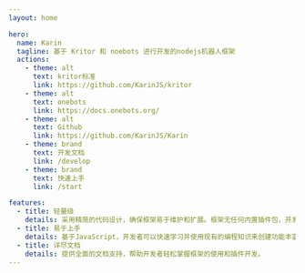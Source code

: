 ```yaml
---
layout: home

hero:
  name: Karin
  tagline: 基于 Kritor 和 noebots 进行开发的nodejs机器人框架
  actions:
    - theme: alt
      text: kritor标准
      link: https://github.com/KarinJS/kritor
    - theme: alt
      text: onebots
      link: https://docs.onebots.org/
    - theme: alt
      text: Github
      link: https://github.com/KarinJS/Karin
    - theme: brand
      text: 开发文档
      link: /develop
    - theme: brand
      text: 快速上手
      link: /start

features:
  - title: 轻量级
    details: 采用精简的代码设计，确保框架易于维护和扩展。框架无任何内置插件包，开发者可以根据自己的需求自由选择插件。
  - title: 易于上手
    details: 基于JavaScript，开发者可以快速学习并使用现有的编程知识来创建功能丰富的插件。
  - title: 详尽文档
    details: 提供全面的文档支持，帮助开发者轻松掌握框架的使用和插件开发。
---
```



